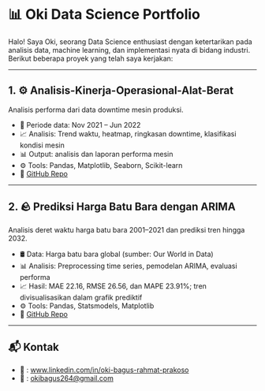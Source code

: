 # 📊 Oki Data Science Portfolio

Halo! Saya Oki, seorang Data Science enthusiast dengan ketertarikan pada analisis data, machine learning, dan implementasi nyata di bidang industri. Berikut beberapa proyek yang telah saya kerjakan:

---


## 1. ⚙️ Analisis-Kinerja-Operasional-Alat-Berat
Analisis performa dari data downtime mesin produksi.

- 📅 Periode data: Nov 2021 – Jun 2022
- 📈 Analisis: Trend waktu, heatmap, ringkasan downtime, klasifikasi kondisi mesin
- 📊 Output:  analisis dan laporan performa mesin
- ⚙️ Tools: Pandas, Matplotlib, Seaborn, Scikit-learn
- 🔗 [GitHub Repo](https://github.com/okiokib/Analisis-Kinerja-Operasional-Alat-Berat.git)

---

## 2. 🪨 Prediksi Harga Batu Bara dengan ARIMA
Analisis deret waktu harga batu bara 2001–2021 dan prediksi tren hingga 2032.

- 🛢️ Data: Harga batu bara global (sumber: Our World in Data)
- 📊 Analisis: Preprocessing time series, pemodelan ARIMA, evaluasi performa
- 📈 Hasil: MAE 22.16, RMSE 26.56, dan MAPE 23.91%; tren divisualisasikan dalam grafik prediktif
- ⚙️ Tools: Pandas, Statsmodels, Matplotlib
- 🔗 [GitHub Repo](https://github.com/okiokib/Analisis-Harga-Batu-Bara)

---

## 📬 Kontak
- 💼 : www.linkedin.com/in/oki-bagus-rahmat-prakoso 
- 📧 : okibagus264@gmail.com

